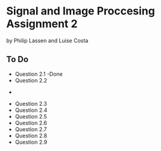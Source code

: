 # Signal and Image Proccesing Assignment 2
by Philip Lassen and Luise Costa


## To Do

* Question 2.1
-Done
* Question 2.2
-
* Question 2.3
* Question 2.4
* Question 2.5
* Question 2.6
* Question 2.7
* Question 2.8
* Question 2.9

